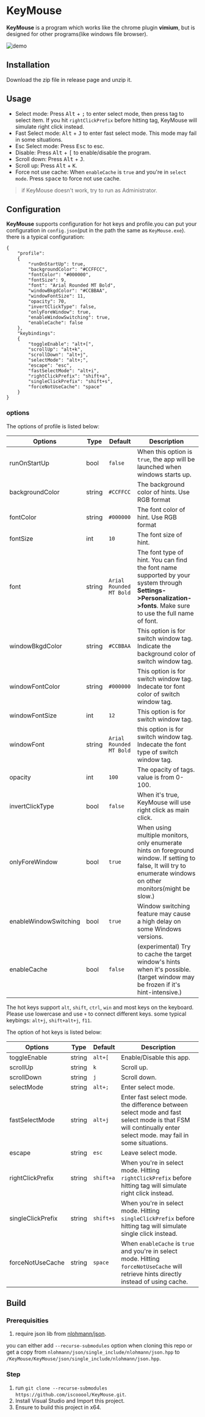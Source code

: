 # KeyMouse
**KeyMouse** is a program which works like the chrome plugin **vimium**, but is designed for other programs(like windows file browser).

![demo](https://i.imgur.com/HxaxNYu.gif)

## Installation
Download the zip file in release page and unzip it.

## Usage

- Select mode: Press <kbd>Alt</kbd> + <kbd>;</kbd> to enter select mode, then press tag to select item. If you hit `rightClickPrefix` before hitting tag, KeyMouse will simulate right click instead.
- Fast Select mode: <kbd>Alt</kbd> + <kbd>J</kbd> to enter fast select mode. This mode may fail in some situations.
- Esc Select mode: Press <kbd>Esc</kbd> to esc.
- Disable: Press <kbd>Alt</kbd> + <kbd>[</kbd> to enable/disable the program.
- Scroll down: Press <kbd>Alt</kbd> + <kbd>J</kbd>.
- Scroll up: Press <kbd>Alt</kbd> + <kbd>K</kbd>.
- Force not use cache: When `enableCache` is `true` and you're in `select mode`. Press <kbd>space</kbd> to force not use cache.

> if KeyMouse doesn't work, try to run as Administrator.

## Configuration
**KeyMouse** supports configuration for hot keys and profile.you can put your configuration in `config.json`(put in the path the same as `KeyMouse.exe`). there is a typical configuration:
```
{
    "profile":
    {
        "runOnStartUp": true,
        "backgroundColor": "#CCFFCC",
        "fontColor": "#000000",
        "fontSize": 9,
        "font": "Arial Rounded MT Bold",
        "windowBkgdColor": "#CCBBAA",
        "windowFontSize": 11,
        "opacity": 70,
        "invertClickType": false,
        "onlyForeWindow": true,
        "enableWindowSwitching": true,
        "enableCache": false
    },
    "keybindings":
    {
        "toggleEnable": "alt+[",
        "scrollUp": "alt+k",
        "scrollDown": "alt+j",
        "selectMode": "alt+;",
        "escape": "esc",
        "fastSelectMode": "alt+i",
        "rightClickPrefix": "shift+a",
        "singleClickPrefix": "shift+s",
        "forceNotUseCache": "space"
    }
}
```
### options
The options of profile is listed below:

| Options       | Type           | Default  | Description|
| ------------- | ------------- | ----------- |----------|
| runOnStartUp | bool | `false` |When this option is `true`, the app will be launched when windows starts up.|
| backgroundColor| string| `#CCFFCC` |The background color of hints. Use RGB format|
| fontColor| string| `#000000` |The font color of hint. Use RGB format|
| fontSize| int| `10`| The font size of hint. |
| font| string| `Arial Rounded MT Bold`| The font type of hint. You can find the font name supported by your system through **Settings->Personalization->fonts**. Make sure to use the full name of font.|
| windowBkgdColor| string| `#CCBBAA`| This option is for switch window tag. Indicate the background color of switch window tag.|
| windowFontColor| string| `#000000`| This option is for switch window tag. Indecate tor font color of switch window tag.|
| windowFontSize| int| `12`| This option is for switch window tag.|
| windowFont| string| `Arial Rounded MT Bold`| this option is for switch window tag. Indecate the font type of switch window tag.|
| opacity| int| `100`| The opacity of tags. value is from 0-100.|
| invertClickType| bool| `false`| When it's true, KeyMouse will use right click as main click.|
| onlyForeWindow| bool| `true`| When using multiple monitors, only enumerate hints on foreground window. If setting to false, It will try to enumerate windows on other monitors(might be slow.)|
| enableWindowSwitching| bool| `true`| Window switching feature may cause a high delay on some Windows versions.|
| enableCache| bool| `false`| (experimental) Try to cache the target window's hints when it's possible. (target window may be frozen if it's hint-intensive.)|

The hot keys support `alt`, `shift`, `ctrl`, `win` and most keys on the keyboard. Please use lowercase and use `+` to connect different keys. some typical keybings: `alt+j`, `shift+alt+j`, `f11`.

The option of hot keys is listed below:

| Options       | Type           | Default  | Description|
| ------------- | ------------- | ----------- |----------|
| toggleEnable| string| `alt+[`| Enable/Disable this app.|
| scrollUp| string| `k`| Scroll up.|
| scrollDown| string| `j`| Scroll down.|
| selectMode| string| `alt+;`| Enter select mode.|
| fastSelectMode| string| `alt+j`| Enter fast select mode. the difference between select mode and fast select mode is that FSM will continually enter select mode. may fail in some situations.|
| escape| string| `esc`| Leave select mode.|
| rightClickPrefix| string| `shift+a`| When you're in select mode. Hitting `rightClickPrefix` before hitting tag will simulate right click instead.|
| singleClickPrefix| string| `shift+s`| When you're in select mode. Hitting `singleClickPrefix` before hitting tag will simulate single click instead.|
| forceNotUseCache| string| `space`| When `enableCache` is `true` and you're in select mode. Hitting `forceNotUseCache` will retrieve hints directly instead of using cache.|


## Build
### Prerequisities
1. require json lib from [nlohmann/json](https://github.com/nlohmann/json).

you can either add `--recurse-submodules` option when cloning this repo or get a copy from `nlohmann/json/single_include/nlohmann/json.hpp` to `/KeyMouse/KeyMouse/json/single_include/nlohmann/json.hpp`.
### Step
1. run `git clone --recurse-submodules https://github.com/iscooool/KeyMouse.git`.
2. Install Visual Studio and Import this project.
3. Ensure to build this project in x64.
